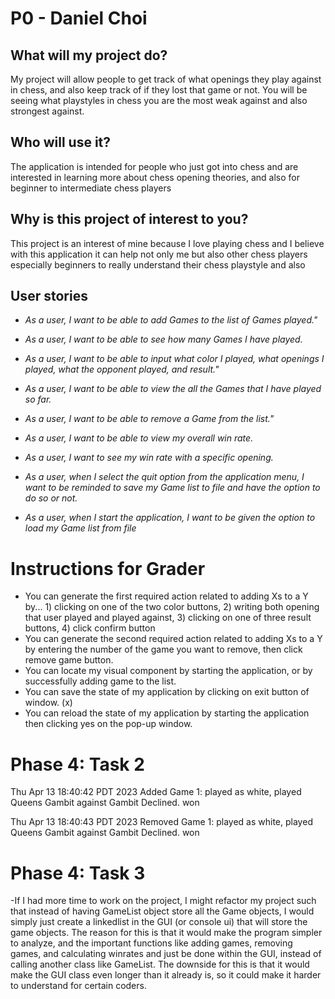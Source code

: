# P0 - Daniel Choi 

## **What will my project do?**
My project will allow people to get track of what openings they play against in chess, and also keep track of if they 
lost that game or not. You will be seeing what playstyles in chess you are the most weak against and also strongest against.


## **Who will use it?**
The application is intended for people who just got into chess and are interested in learning more about chess opening 
theories, and also for beginner to intermediate chess players

## **Why is this project of interest to you?**
This project is an interest of mine because I love playing chess and I believe with this application it can help not
only me but also other chess players especially beginners to really understand their chess playstyle and also 


## User stories

- *As a user, I want to be able to add Games to the list of Games played."*
- *As a user, I want to be able to see how many Games I have played.*
- *As a user, I want to be able to input what color I played, what openings I played, what the opponent played, and result."*
- *As a user, I want to be able to view the all the Games that I have played so far.*
- *As a user, I want to be able to remove a Game from the list."*
- *As a user, I want to be able to view my overall win rate.*
- *As a user, I want to see my win rate with a specific opening.*

- *As a user, when I select the quit option from the application menu, I want to be reminded to save my Game list to file and have the option to do so or not.*
- *As a user, when I start the application, I want to be given the option to load my Game list from file*


# Instructions for Grader

- You can generate the first required action related to adding Xs to a Y by... 1) clicking on one of the two color 
buttons, 2) writing both opening that user played and played against, 3) clicking on one of three result buttons, 4) 
click confirm button
- You can generate the second required action related to adding Xs to a Y by entering the number of the game you want 
to remove, then click remove game button.
- You can locate my visual component by starting the application, or by successfully adding game to the list.
- You can save the state of my application by clicking on exit button of window. (x)
- You can reload the state of my application by starting the application then clicking yes on the pop-up window.


# Phase 4: Task 2

Thu Apr 13 18:40:42 PDT 2023
Added Game 1: played as white, played Queens Gambit against Gambit Declined. won


Thu Apr 13 18:40:43 PDT 2023
Removed Game 1: played as white, played Queens Gambit against Gambit Declined. won

# Phase 4: Task 3

-If I had more time to work on the project, I might refactor my project such that instead of having GameList object 
store all the Game objects, I would simply just create a linkedlist in the GUI (or console ui) that will store the game
objects. The reason for this is that it would make the program simpler to analyze, and the important functions like 
adding games, removing games, and calculating winrates and just be done within the GUI, instead of calling another
class like GameList. The downside for this is that it would make the GUI class even longer than it already is, so it 
could make it harder to understand for certain coders. 
